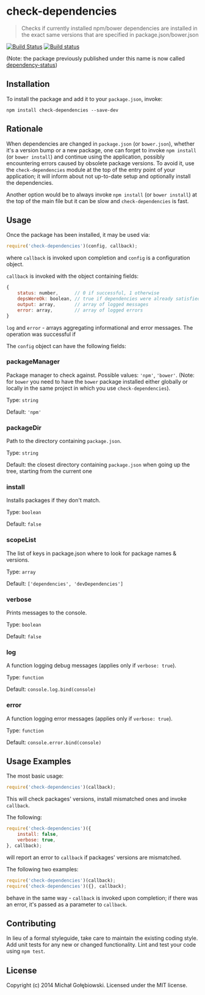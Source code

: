 # check-dependencies

> Checks if currently installed npm/bower dependencies are installed in the exact same versions that are specified in package.json/bower.json

[![Build Status](https://travis-ci.org/mzgol/check-dependencies.svg?branch=master)](https://travis-ci.org/mzgol/check-dependencies)
[![Build status](https://ci.appveyor.com/api/projects/status/a4cok143mjmi0hk3/branch/master)](https://ci.appveyor.com/project/mzgol/check-dependencies)

(Note: the package previously published under this name is now called [dependency-status](https://www.npmjs.org/package/dependency-status))

## Installation

To install the package and add it to your `package.json`, invoke:

```shell
npm install check-dependencies --save-dev
```

## Rationale

When dependencies are changed in `package.json` (or `bower.json`), whether it's a version bump or a new package, one can forget to invoke `npm install` (or `bower install`) and continue using the application, possibly encountering errors caused by obsolete package versions. To avoid it, use the `check-dependencies` module at the top of the entry point of your application; it will inform about not up-to-date setup and optionally install the dependencies.
 
Another option would be to always invoke `npm install` (or `bower install`) at the top of the main file but it can be slow and `check-dependencies` is fast.

## Usage

Once the package has been installed, it may be used via:

```js
require('check-dependencies')(config, callback);
```
where `callback` is invoked upon completion and `config` is a configuration object.

`callback` is invoked with the object containing fields:
```js
{
    status: number,      // 0 if successful, 1 otherwise
    depsWereOk: boolean, // true if dependencies were already satisfied
    output: array,       // array of logged messages
    error: array,        // array of logged errors
}
```
 `log` and `error` - arrays aggregating informational and error
messages. The operation was successful if

The `config` object can have the following fields:

### packageManager

Package manager to check against. Possible values: `'npm'`, `'bower'`. (Note: for `bower` you need to have the `bower` package installed either globally or locally in the same project in which you use `check-dependencies`).

Type: `string`

Default: `'npm'`

### packageDir

Path to the directory containing `package.json`.

Type: `string`

Default: the closest directory containing `package.json` when going up the tree, starting from the current one

### install

Installs packages if they don't match.

Type: `boolean`

Default: `false`

### scopeList

The list of keys in package.json where to look for package names & versions.

Type: `array`

Default: `['dependencies', 'devDependencies']`

### verbose

Prints messages to the console.

Type: `boolean`

Default: `false`

### log

A function logging debug messages (applies only if `verbose: true`).

Type: `function`

Default: `console.log.bind(console)`

### error

A function logging error messages (applies only if `verbose: true`).

Type: `function`

Default: `console.error.bind(console)`

## Usage Examples

The most basic usage:
```js
require('check-dependencies')(callback);
```
This will check packages' versions, install mismatched ones and invoke `callback`.

The following:
```js
require('check-dependencies')({
    install: false,
    verbose: true,
}, callback);
```
will report an error to `callback` if packages' versions are mismatched.

The following two examples:
```js
require('check-dependencies')(callback);
require('check-dependencies')({}, callback);
```
behave in the same way - `callback` is invoked upon completion; if there was an error, it's passed as a parameter to `callback`.

## Contributing
In lieu of a formal styleguide, take care to maintain the existing coding style. Add unit tests for any new or changed functionality. Lint and test your code using `npm test`.

## License
Copyright (c) 2014 Michał Gołębiowski. Licensed under the MIT license.
